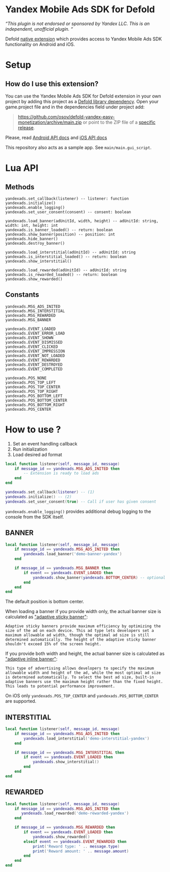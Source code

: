 # Yandex Mobile Ads SDK for Defold
_“This plugin is not endorsed or sponsored by Yandex LLC. This is an independent, unofficial plugin. “_

Defold [native extension](https://www.defold.com/manuals/extensions/) which provides access to Yandex Mobile Ads SDK functionality on Android and iOS.

# Setup

## How do I use this extension?

You can use the Yandex Mobile Ads SDK for Defold extension in your own project by adding this project as a [Defold library dependency](http://www.defold.com/manuals/libraries/).
Open your game.project file and in the dependencies field under project add:

>https://github.com/osov/defold-yandex-easy-monetization/archive/main.zip
or point to the ZIP file of a [specific release](https://github.com/osov/defold-yandex-easy-monetization/releases).

Please, read [Android API docs](https://yandex.ru/support2/mobile-ads/en/dev/android/quick-start) and [iOS API docs](https://yandex.ru/support2/mobile-ads/en/dev/ios/quick-start)

This repository also acts as a sample app. See `main/main.gui_script`.

# Lua API

## Methods

	yandexads.set_callback(listener) -- listener: function
	yandexads.initialize()
	yandexads.enable_logging()
	yandexads.set_user_consent(consent) -- consent: boolean

	yandexads.load_banner(adUnitId, width, height) -- adUnitId: string, width: int, height: int
	yandexads.is_banner_loaded() -- return: boolean
	yandexads.show_banner(position) -- position: int
	yandexads.hide_banner()
	yandexads.destroy_banner()

	yandexads.load_interstitial(adUnitId) -- adUnitId: string
	yandexads.is_interstitial_loaded() -- return: boolean
	yandexads.show_interstitial()

	yandexads.load_rewarded(adUnitId) -- adUnitId: string
	yandexads.is_rewarded_loaded() -- return: boolean
	yandexads.show_rewarded()

## Constants

	yandexads.MSG_ADS_INITED
	yandexads.MSG_INTERSTITIAL
	yandexads.MSG_REWARDED
	yandexads.MSG_BANNER

	yandexads.EVENT_LOADED
	yandexads.EVENT_ERROR_LOAD
	yandexads.EVENT_SHOWN
	yandexads.EVENT_DISMISSED
	yandexads.EVENT_CLICKED
	yandexads.EVENT_IMPRESSION
	yandexads.EVENT_NOT_LOADED
	yandexads.EVENT_REWARDED
	yandexads.EVENT_DESTROYED
	yandexads.EVENT_COMPLETED

	yandexads.POS_NONE
	yandexads.POS_TOP_LEFT
	yandexads.POS_TOP_CENTER
	yandexads.POS_TOP_RIGHT
	yandexads.POS_BOTTOM_LEFT
	yandexads.POS_BOTTOM_CENTER
	yandexads.POS_BOTTOM_RIGHT
	yandexads.POS_CENTER

# How to use ?

1. Set an event handling callback
2. Run initialization
3. Load desired ad format
```lua
local function listener(self, message_id, message)
	if message_id == yandexads.MSG_ADS_INITED then
		-- Extension is ready to load ads
	end
end

yandexads.set_callback(listener) -- (1)
yandexads.initialize() -- (2)
yandexads.set_user_consent(true) -- Call if user has given consent
```

`yandexads.enable_logging()` provides additional debug logging to the console from the SDK itself.

## BANNER

```lua
local function listener(self, message_id, message)
	if message_id == yandexads.MSG_ADS_INITED then
		yandexads.load_banner('demo-banner-yandex')
	end

	if message_id == yandexads.MSG_BANNER then
		if event == yandexads.EVENT_LOADED then
			yandexads.show_banner(yandexads.BOTTOM_CENTER) -- optional position(default BOTTOM_CENTER)
		end
	end
end
```

The default position is bottom center.

When loading a banner if you provide width only, the actual banner size is calculated as ["adaptive sticky banner"](https://yandex.ru/support2/mobile-ads/en/dev/android/adaptive-sticky-banner):

	Adaptive sticky banners provide maximum efficiency by optimizing the size of the ad on each device. This ad type lets developers set a maximum allowable ad width, though the optimal ad size is still determined automatically. The height of the adaptive sticky banner shouldn't exceed 15% of the screen height.

If you provide both width and height, the actual banner size is calculated as ["adaptive inline banner"](https://yandex.ru/support2/mobile-ads/en/dev/android/adaptive-inline-banner):

	This type of advertising allows developers to specify the maximum allowable width and height of the ad, while the most optimal ad size is determined automatically. To select the best ad size, built-in adaptive banners use the maximum height rather than the fixed height. This leads to potential performance improvement.

On iOS only `yandexads.POS_TOP_CENTER` and `yandexads.POS_BOTTOM_CENTER` are supported.

## INTERSTITIAL

```lua
local function listener(self, message_id, message)
	if message_id == yandexads.MSG_ADS_INITED then
		yandexads.load_interstitial('demo-interstitial-yandex')
	end

	if message_id == yandexads.MSG_INTERSTITIAL then
		if event == yandexads.EVENT_LOADED then
			yandexads.show_interstitial()
		end
	end
end
```


## REWARDED

```lua
local function listener(self, message_id, message)
	if message_id == yandexads.MSG_ADS_INITED then
	   yandexads.load_rewarded('demo-rewarded-yandex')
	end

	if message_id == yandexads.MSG_REWARDED then
		if event == yandexads.EVENT_LOADED then
			yandexads.show_rewarded()
		elseif event == yandexads.EVENT_REWARDED then
			print('Reward type: ' .. message.type)
			print('Reward amount: ' .. message.amount)
		end
	end
end
```
